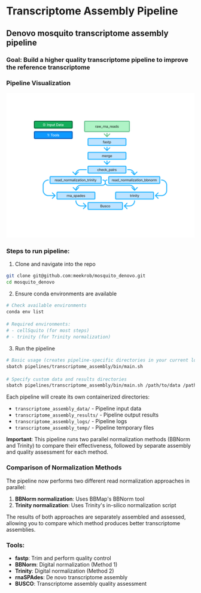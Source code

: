 # Transcriptome Assembly Pipeline

## Denovo mosquito transcriptome assembly pipeline

### Goal: Build a higher quality transcriptome pipeline to improve the reference transcriptome

### Pipeline Visualization
![Pipeline visualization](config/simple_mosquito_denovo.png)

### Steps to run pipeline: 

1. Clone and navigate into the repo
```bash
git clone git@github.com:meekrob/mosquito_denovo.git
cd mosquito_denovo
```

2. Ensure conda environments are available
```bash
# Check available environments
conda env list

# Required environments:
# - cellSquito (for most steps)
# - trinity (for Trinity normalization)
```

3. Run the pipeline
```bash
# Basic usage (creates pipeline-specific directories in your current location)
sbatch pipelines/transcriptome_assembly/bin/main.sh

# Specify custom data and results directories
sbatch pipelines/transcriptome_assembly/bin/main.sh /path/to/data /path/to/results
```

Each pipeline will create its own containerized directories:
- `transcriptome_assembly_data/` - Pipeline input data
- `transcriptome_assembly_results/` - Pipeline output results
- `transcriptome_assembly_logs/` - Pipeline logs
- `transcriptome_assembly_temp/` - Pipeline temporary files

**Important**: This pipeline runs two parallel normalization methods (BBNorm and Trinity) to compare their effectiveness, followed by separate assembly and quality assessment for each method.

### Comparison of Normalization Methods
The pipeline now performs two different read normalization approaches in parallel:
1. **BBNorm normalization**: Uses BBMap's BBNorm tool
2. **Trinity normalization**: Uses Trinity's in-silico normalization script

The results of both approaches are separately assembled and assessed, allowing you to compare which method produces better transcriptome assemblies.

### Tools:
- **fastp**: Trim and perform quality control
- **BBNorm**: Digital normalization (Method 1)
- **Trinity**: Digital normalization (Method 2)
- **rnaSPAdes**: De novo transcriptome assembly
- **BUSCO**: Transcriptome assembly quality assessment

